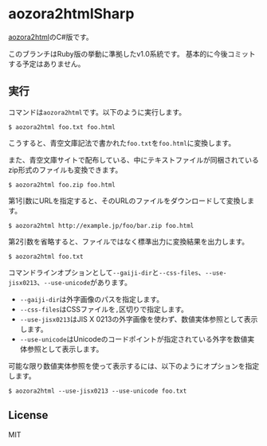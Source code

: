 # aozora2htmlSharp
[aozora2html](https://github.com/aozorahack/aozora2html)のC#版です。

このブランチはRuby版の挙動に準拠したv1.0系統です。
基本的に今後コミットする予定はありません。

## 実行
コマンドは`aozora2html`です。以下のように実行します。

```shell-session
$ aozora2html foo.txt foo.html
```

こうすると、青空文庫記法で書かれた`foo.txt`を`foo.html`に変換します。

また、青空文庫サイトで配布している、中にテキストファイルが同梱されているzip形式のファイルも変換できます。

```shell-session
$ aozora2html foo.zip foo.html
```

第1引数にURLを指定すると、そのURLのファイルをダウンロードして変換します。

```shell-session
$ aozora2html http://example.jp/foo/bar.zip foo.html
```

第2引数を省略すると、ファイルではなく標準出力に変換結果を出力します。

```shell-session
$ aozora2html foo.txt
```

コマンドラインオプションとして`--gaiji-dir`と`--css-files`、`--use-jisx0213`、`--use-unicode`があります。

* `--gaiji-dir`は外字画像のパスを指定します。
* `--css-files`はCSSファイルを`,`区切りで指定します。
* `--use-jisx0213`はJIS X 0213の外字画像を使わず、数値実体参照として表示します。
* `--use-unicode`はUnicodeのコードポイントが指定されている外字を数値実体参照として表示します。

可能な限り数値実体参照を使って表示するには、以下のようにオプションを指定します。

```shell-session
$ aozora2html --use-jisx0213 --use-unicode foo.txt
```

## License
MIT
